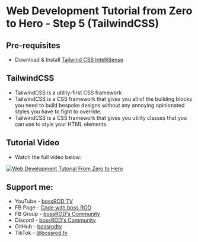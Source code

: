 # Web Development Tutorial from Zero to Hero - Step 5 (TailwindCSS)

## Pre-requisites
- Download & Install [Tailwind CSS IntelliSense](https://marketplace.visualstudio.com/items?itemName=bradlc.vscode-tailwindcss)

## TailwindCSS
- TailwindCSS is a utility-first CSS framework
- TailwindCSS is a CSS framework that gives you all of the building blocks you need to build bespoke designs without any annoying opinionated styles you have to fight to override.
- TailwindCSS is a CSS framework that gives you utility classes that you can use to style your HTML elements.

## Tutorial Video

- Watch the full video below:

[![Web Development Tutorial From Zero to Hero](https://img.youtube.com/vi/Cjz8eNnu3LI/0.jpg)](https://www.youtube.com/watch?v=Cjz8eNnu3LI)

## Support me:

- YouTube - [bossROD TV](https://www.youtube.com/bossrodtv)
- FB Page - [Code with boss ROD](https://www.facebook.com/codewithbossrod)
- FB Group - [bossROD's Community](https://www.facebook.com/groups/bossrodscommunity)
- Discord - [bossROD's Community](https://discord.gg/kvZQQzBFhD)
- GitHub - [bossrodtv](https://www.github.com/bossrodtv)
- TikTok - [@bossrod.tv](https://www.tiktok.com/@bossrod.tv)